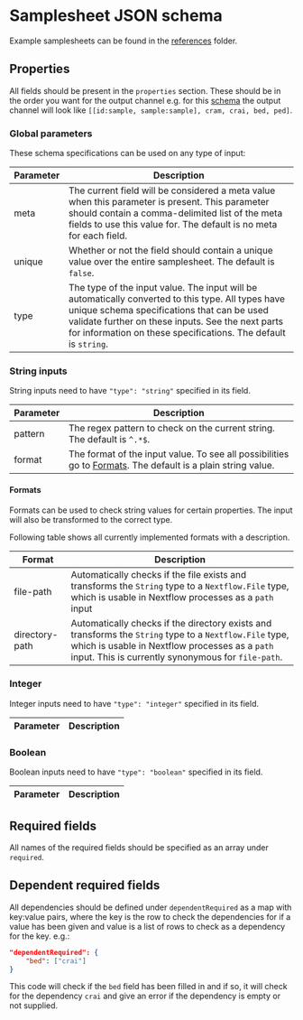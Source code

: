 # Samplesheet JSON schema

Example samplesheets can be found in the [references](references/) folder.

## Properties
All fields should be present in the `properties` section. These should be in the order you want for the output channel e.g. for this [schema](references/samplesheet_schema.json) the output channel will look like `[[id:sample, sample:sample], cram, crai, bed, ped]`.

### Global parameters
These schema specifications can be used on any type of input:

| Parameter | Description |
|-----------|-------------|
| meta | The current field will be considered a meta value when this parameter is present. This parameter should contain a comma-delimited list of the meta fields to use this value for. The default is no meta for each field. |
| unique | Whether or not the field should contain a unique value over the entire samplesheet. The default is `false`. |
| type | The type of the input value. The input will be automatically converted to this type. All types have unique schema specifications that can be used validate further on these inputs. See the next parts for information on these specifications. The default is `string`. |

### String inputs
String inputs need to have `"type": "string"` specified in its field.

| Parameter | Description |
|-----------|-------------|
| pattern | The regex pattern to check on the current string. The default is `^.*$`. |
| format | The format of the input value. To see all possibilities go to [Formats](#formats). The default is a plain string value. |

#### Formats

Formats can be used to check string values for certain properties. The input will also be transformed to the correct type.

Following table shows all currently implemented formats with a description.

| Format | Description |
|-----------|-------------|
| file-path | Automatically checks if the file exists and transforms the `String` type to a `Nextflow.File` type, which is usable in Nextflow processes as a `path` input |
| directory-path | Automatically checks if the directory exists and transforms the `String` type to a `Nextflow.File` type, which is usable in Nextflow processes as a `path` input. This is currently synonymous for `file-path`. |

### Integer

Integer inputs need to have `"type": "integer"` specified in its field.

| Parameter | Description |
|-----------|-------------|

### Boolean

Boolean inputs need to have `"type": "boolean"` specified in its field.

| Parameter | Description |
|-----------|-------------|


## Required fields
All names of the required fields should be specified as an array under `required`.

## Dependent required fields
All dependencies should be defined under `dependentRequired` as a map with key:value pairs, where the key is the row to check the dependencies for if a value has been given and value is a list of rows to check as a dependency for the key. e.g.:
```json
"dependentRequired": {
    "bed": ["crai"]
}
```
This code will check if the `bed` field has been filled in and if so, it will check for the dependency `crai` and give an error if the dependency is empty or not supplied.

